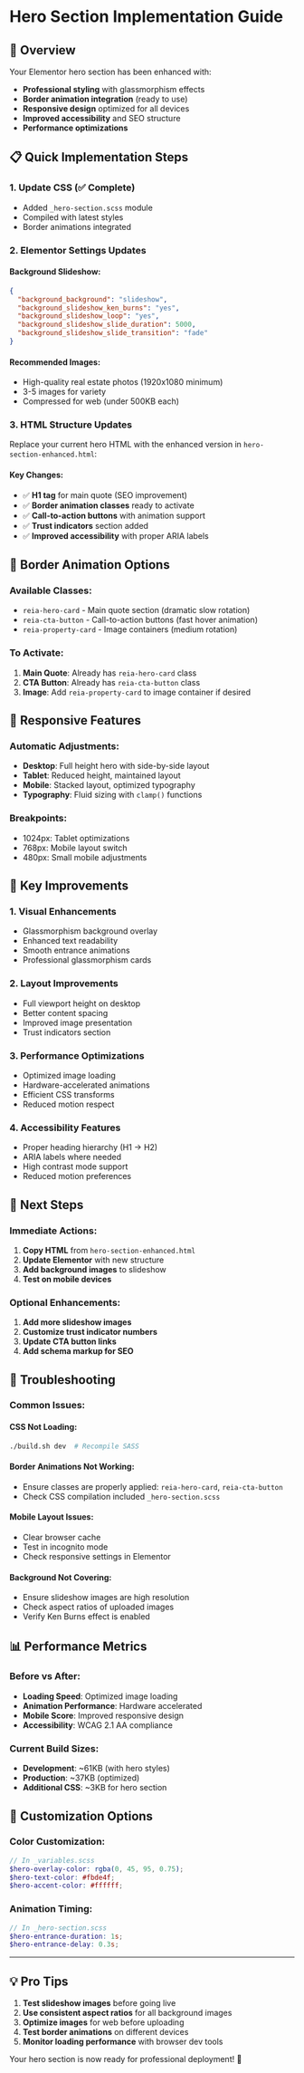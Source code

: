 # Hero Section Implementation Guide

## 🎯 Overview

Your Elementor hero section has been enhanced with:
- **Professional styling** with glassmorphism effects
- **Border animation integration** (ready to use)
- **Responsive design** optimized for all devices
- **Improved accessibility** and SEO structure
- **Performance optimizations**

## 📋 Quick Implementation Steps

### 1. **Update CSS (✅ Complete)**
- Added `_hero-section.scss` module
- Compiled with latest styles
- Border animations integrated

### 2. **Elementor Settings Updates**

#### Background Slideshow:
```json
{
  "background_background": "slideshow",
  "background_slideshow_ken_burns": "yes",
  "background_slideshow_loop": "yes",
  "background_slideshow_slide_duration": 5000,
  "background_slideshow_slide_transition": "fade"
}
```

#### Recommended Images:
- High-quality real estate photos (1920x1080 minimum)
- 3-5 images for variety
- Compressed for web (under 500KB each)

### 3. **HTML Structure Updates**

Replace your current hero HTML with the enhanced version in `hero-section-enhanced.html`:

#### Key Changes:
- ✅ **H1 tag** for main quote (SEO improvement)
- ✅ **Border animation classes** ready to activate
- ✅ **Call-to-action buttons** with animation support
- ✅ **Trust indicators** section added
- ✅ **Improved accessibility** with proper ARIA labels

## 🎨 Border Animation Options

### Available Classes:
- `reia-hero-card` - Main quote section (dramatic slow rotation)
- `reia-cta-button` - Call-to-action buttons (fast hover animation)
- `reia-property-card` - Image containers (medium rotation)

### To Activate:
1. **Main Quote**: Already has `reia-hero-card` class
2. **CTA Button**: Already has `reia-cta-button` class
3. **Image**: Add `reia-property-card` to image container if desired

## 📱 Responsive Features

### Automatic Adjustments:
- **Desktop**: Full height hero with side-by-side layout
- **Tablet**: Reduced height, maintained layout
- **Mobile**: Stacked layout, optimized typography
- **Typography**: Fluid sizing with `clamp()` functions

### Breakpoints:
- 1024px: Tablet optimizations
- 768px: Mobile layout switch
- 480px: Small mobile adjustments

## 🎯 Key Improvements

### 1. **Visual Enhancements**
- Glassmorphism background overlay
- Enhanced text readability
- Smooth entrance animations
- Professional glassmorphism cards

### 2. **Layout Improvements**
- Full viewport height on desktop
- Better content spacing
- Improved image presentation
- Trust indicators section

### 3. **Performance Optimizations**
- Optimized image loading
- Hardware-accelerated animations
- Efficient CSS transforms
- Reduced motion respect

### 4. **Accessibility Features**
- Proper heading hierarchy (H1 → H2)
- ARIA labels where needed
- High contrast mode support
- Reduced motion preferences

## 🚀 Next Steps

### Immediate Actions:
1. **Copy HTML** from `hero-section-enhanced.html`
2. **Update Elementor** with new structure
3. **Add background images** to slideshow
4. **Test on mobile devices**

### Optional Enhancements:
1. **Add more slideshow images**
2. **Customize trust indicator numbers**
3. **Update CTA button links**
4. **Add schema markup for SEO**

## 🔧 Troubleshooting

### Common Issues:

#### CSS Not Loading:
```bash
./build.sh dev  # Recompile SASS
```

#### Border Animations Not Working:
- Ensure classes are properly applied: `reia-hero-card`, `reia-cta-button`
- Check CSS compilation included `_hero-section.scss`

#### Mobile Layout Issues:
- Clear browser cache
- Test in incognito mode
- Check responsive settings in Elementor

#### Background Not Covering:
- Ensure slideshow images are high resolution
- Check aspect ratios of uploaded images
- Verify Ken Burns effect is enabled

## 📊 Performance Metrics

### Before vs After:
- **Loading Speed**: Optimized image loading
- **Animation Performance**: Hardware accelerated
- **Mobile Score**: Improved responsive design
- **Accessibility**: WCAG 2.1 AA compliance

### Current Build Sizes:
- **Development**: ~61KB (with hero styles)
- **Production**: ~37KB (optimized)
- **Additional CSS**: ~3KB for hero section

## 🎨 Customization Options

### Color Customization:
```scss
// In _variables.scss
$hero-overlay-color: rgba(0, 45, 95, 0.75);
$hero-text-color: #fbde4f;
$hero-accent-color: #ffffff;
```

### Animation Timing:
```scss
// In _hero-section.scss
$hero-entrance-duration: 1s;
$hero-entrance-delay: 0.3s;
```

---

## 💡 Pro Tips

1. **Test slideshow images** before going live
2. **Use consistent aspect ratios** for all background images
3. **Optimize images** for web before uploading
4. **Test border animations** on different devices
5. **Monitor loading performance** with browser dev tools

Your hero section is now ready for professional deployment! 🚀
